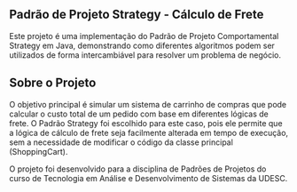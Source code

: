 ## Padrão de Projeto Strategy - Cálculo de Frete
Este projeto é uma implementação do Padrão de Projeto Comportamental Strategy em Java, demonstrando como diferentes algoritmos podem ser utilizados de forma intercambiável para resolver um problema de negócio.

## Sobre o Projeto
O objetivo principal é simular um sistema de carrinho de compras que pode calcular o custo total de um pedido com base em diferentes lógicas de frete. O Padrão Strategy foi escolhido para este caso, pois ele permite que a lógica de cálculo de frete seja facilmente alterada em tempo de execução, sem a necessidade de modificar o código da classe principal (ShoppingCart).

O projeto foi desenvolvido para a disciplina de Padrões de Projetos do curso de Tecnologia em Análise e Desenvolvimento de Sistemas da UDESC.
